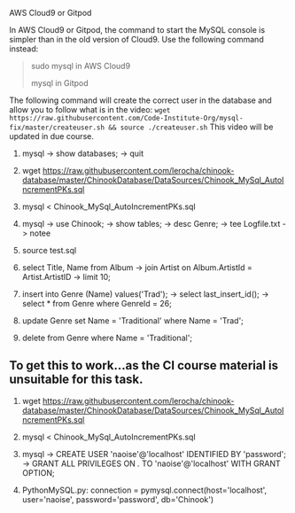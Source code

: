 AWS Cloud9 or Gitpod

In AWS Cloud9 or Gitpod, the command to start the MySQL console is simpler than in the old version of Cloud9. Use the following command instead:
> sudo mysql in AWS Cloud9
>
> mysql in Gitpod
>
The following command will create the correct user in the database and allow you to follow what is in the video:
`wget https://raw.githubusercontent.com/Code-Institute-Org/mysql-fix/master/createuser.sh && source ./createuser.sh`
This video will be updated in due course.

1. mysql -> show databases; -> quit

2. wget https://raw.githubusercontent.com/lerocha/chinook-database/master/ChinookDatabase/DataSources/Chinook_MySql_AutoIncrementPKs.sql

3. mysql < Chinook_MySql_AutoIncrementPKs.sql

4. mysql -> use Chinook; -> show tables; -> desc Genre; -> tee Logfile.txt -> notee

5. source test.sql

6. select Title, Name from Album -> join Artist on Album.ArtistId = Artist.ArtistID -> limit 10;

7. insert into Genre (Name) values('Trad'); -> select last_insert_id(); -> select * from Genre where GenreId = 26;

8. update Genre set Name = 'Traditional' where Name = 'Trad';

9. delete from Genre where Name = 'Traditional';

## To get this to work...as the CI course material is unsuitable for this task.

1. wget https://raw.githubusercontent.com/lerocha/chinook-database/master/ChinookDatabase/DataSources/Chinook_MySql_AutoIncrementPKs.sql

2. mysql < Chinook_MySql_AutoIncrementPKs.sql

3. mysql -> CREATE USER 'naoise'@'localhost' IDENTIFIED BY 'password'; -> GRANT ALL PRIVILEGES ON *.* TO 'naoise'@'localhost' WITH GRANT OPTION;

4. PythonMySQL.py: connection = pymysql.connect(host='localhost', user='naoise', password='password', db='Chinook')
